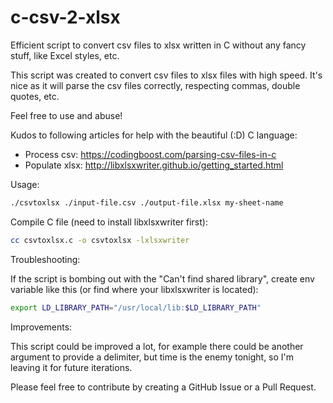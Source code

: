 # c-csv-2-xlsx
Efficient script to convert csv files to xlsx written in C without any fancy stuff, like Excel styles, etc.


This script was created to convert csv files to xlsx files with high speed.
It's nice as it will parse the csv files correctly, respecting commas, double
quotes, etc.

Feel free to use and abuse!
  
Kudos to following articles for help with the beautiful (:D) C language:
- Process csv: https://codingboost.com/parsing-csv-files-in-c
- Populate xlsx: http://libxlsxwriter.github.io/getting_started.html
  
Usage:
```bash
./csvtoxlsx ./input-file.csv ./output-file.xlsx my-sheet-name 
```
  
Compile C file (need to install libxlsxwriter first):
```bash
cc csvtoxlsx.c -o csvtoxlsx -lxlsxwriter
```
 
 Troubleshooting:

 If the script is bombing out with the "Can't find shared library", create env variable like this (or find where your libxlsxwriter is located):
 ```bash
 export LD_LIBRARY_PATH="/usr/local/lib:$LD_LIBRARY_PATH"
 ```

Improvements:

This script could be improved a lot, for example there could be another argument to provide a delimiter, but time is the enemy tonight, so I'm leaving it for future iterations.

Please feel free to contribute by creating a GitHub Issue or a Pull Request.
